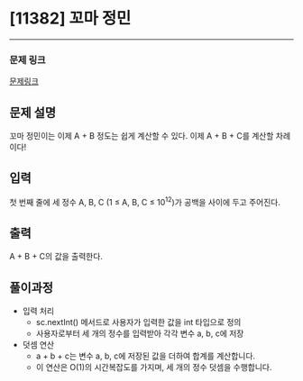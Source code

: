 # [11382] 꼬마 정민

---

### 문제 링크
[문제링크](https://www.acmicpc.net/problem/11382)

## 문제 설명
꼬마 정민이는 이제 A + B 정도는 쉽게 계산할 수 있다. 이제 A + B + C를 계산할 차례이다!

## 입력
첫 번째 줄에 세 정수 A, B, C (1 ≤ A, B, C ≤ 10<sup>12</sup>)가 공백을 사이에 두고 주어진다.

## 출력
A + B + C의 값을 출력한다.

## 풀이과정
- 입력 처리
  - sc.nextInt() 메서드로 사용자가 입력한 값을 int 타입으로 정의
  - 사용자로부터 세 개의 정수를 입력받아 각각 변수 a, b, c에 저장
- 덧셈 연산
  - a + b + c는 변수 a, b, c에 저장된 값을 더하여 합계를 계산합니다.
  - 이 연산은 O(1)의 시간복잡도를 가지며, 세 개의 정수 덧셈을 수행합니다.

